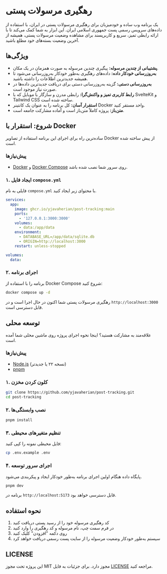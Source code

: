 # رهگیری مرسولات پستی

یک برنامه وب ساده و خودمیزبان برای رهگیری مرسولات پستی در ایران، با استفاده از داده‌های سرویس رسمی پست جمهوری اسلامی ایران. این ابزار به شما کمک می‌کند تا با ارائه رابطی تمیز، سریع و کاربرپسند برای مشاهده وضعیت مرسولات پستی، همیشه از آخرین وضعیت بسته‌های خود مطلع باشید.

## ویژگی‌ها

- **پشتیبانی از چندین مرسوله:** پیگیری چندین مرسوله به صورت همزمان در یک مکان.
- **به‌روزرسانی خودکار داده:** داده‌های رهگیری به‌طور خودکار به‌روزرسانی می‌شود تا همیشه جدیدترین اطلاعات را داشته باشید.
- **به‌روزرسانی دستی:** گزینه به‌روزرسانی دستی برای دریافت جدیدترین داده‌ها در صورت نیاز موجود است.
- **رابط کاربری تمیز و واکنش‌گرا:** رابطی مدرن و سازگار با موبایل که با SvelteKit و Tailwind CSS ساخته شده است.
- **استقرار آسان:** کل برنامه را به عنوان یک کانتینر Docker واحد مستقر کنید.
- **متن‌باز:** پروژه کاملاً متن‌باز است و آماده مشارکت جامعه است.

## شروع: استقرار با Docker

ساده‌ترین راه برای اجرای این برنامه استفاده از تصاویر Docker از پیش ساخته شده است.

### پیش‌نیازها

- [Docker](https://docs.docker.com/get-docker/) و [Docker Compose](https://docs.docker.com/compose/install/) روی سرور شما نصب شده باشد.

### ۱. ایجاد فایل `compose.yml`

فایلی به نام `compose.yml` با محتوای زیر ایجاد کنید.

```yml
services:
  app:
    image: ghcr.io/yjavaherian/post-tracking:main
    ports:
      - '127.0.0.1:3000:3000'
    volumes:
      - data:/app/data
    environment:
      - DATABASE_URL=/app/data/sqlite.db
      - ORIGIN=http://localhost:3000
    restart: unless-stopped

volumes:
  data:
```

### ۲. اجرای برنامه

برنامه را با استفاده از Docker Compose شروع کنید:

```bash
docker compose up -d
```

رهگیری مرسولات پستی شما اکنون در حال اجرا است و در `http://localhost:3000` قابل دسترسی است.

## توسعه محلی

علاقه‌مند به مشارکت هستید؟ اینجا نحوه اجرای پروژه روی ماشین محلی شما آمده است.

### پیش‌نیازها

- [Node.js](https://nodejs.org/) (نسخه ۲۲ یا جدیدتر)
- [pnpm](https://pnpm.io/installation)

### ۱. کلون کردن مخزن

```bash
git clone https://github.com/yjavaherian/post-tracking.git
cd post-tracking
```

### ۲. نصب وابستگی‌ها

```bash
pnpm install
```

### ۳. تنظیم متغیرهای محیطی

فایل محیطی نمونه را کپی کنید:

```bash
cp .env.example .env
```

### ۴. اجرای سرور توسعه

پایگاه داده هنگام اولین اجرای برنامه به‌طور خودکار ایجاد و پیکربندی می‌شود.

```bash
pnpm dev
```

برنامه در `http://localhost:5173` قابل دسترسی خواهد بود.

## نحوه استفاده

1. کد رهگیری مرسوله خود را از رسید پستی دریافت کنید
2. در فرم سمت چپ، نام مرسوله و کد رهگیری را وارد کنید
3. روی دکمه "افزودن" کلیک کنید
4. سیستم به‌طور خودکار وضعیت مرسوله را از سایت پست رسمی دریافت خواهد کرد

## LICENSE

این پروژه تحت مجوز MIT مجوز دارد. برای جزئیات به فایل [LICENSE](LICENSE) مراجعه کنید.
